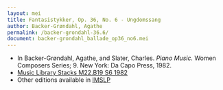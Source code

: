 ```yaml
---
layout: mei
title: Fantasistykker, Op. 36, No. 6 - Ungdomssang
author: Backer-Grøndahl, Agathe
permalink: /backer-grondahl-36.6/
document: backer-grondahl_ballade_op36_no6.mei
---
```


- In Backer-Grøndahl, Agathe, and Slater, Charles. *Piano Music.* Women Composers Series; 9. New York: Da Capo Press, 1982.
- <a href="https://tufts-primo.hosted.exlibrisgroup.com/permalink/f/14dinuo/01TUN_ALMA2185674780003851" target="_blank">Music Library Stacks M22.B19 S6 1982</a>
- Other editions available in <a href="https://imslp.org/wiki/10_Fantasistykker%2C_Op.36_(Backer-Gr%C3%B8ndahl%2C_Agathe)" target="_blank">IMSLP</a>
